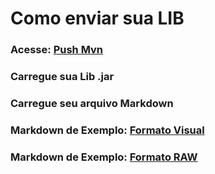 # Como enviar sua LIB
### Acesse: [Push Mvn](https://pushmvn.idevoc.com.br/)

### Carregue sua Lib .jar
### Carregue seu arquivo Markdown

### Markdown de Exemplo: [Formato Visual](https://mvn.idevoc.com.br/examplemd)
### Markdown de Exemplo: [Formato RAW](https://mvn.idevoc.com.br/examplemd.md)
